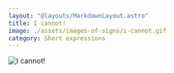 ```yaml
---
layout: "@layouts/MarkdownLayout.astro"
title: I cannot!
image: ./assets/images-of-signs/i-cannot.gif
category: Short expressions
---
```


![I cannot!](@signs/i-cannot.gif)
